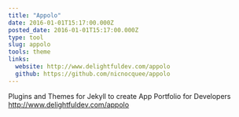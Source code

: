 ```yaml
---
title: "Appolo"
date: 2016-01-01T15:17:00.000Z
posted_date: 2016-01-01T15:17:00.000Z
type: tool
slug: appolo
tools: theme
links:
  website: http://www.delightfuldev.com/appolo
  github: https://github.com/nicnocquee/appolo
---
```

Plugins and Themes for Jekyll to create App Portfolio for Developers http://www.delightfuldev.com/appolo




